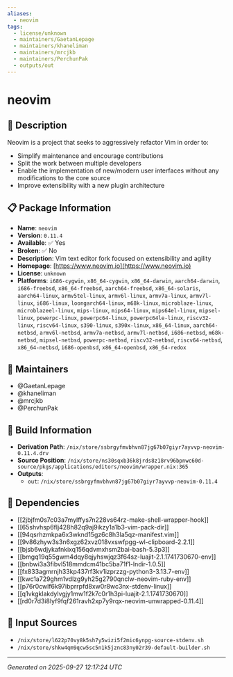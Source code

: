 ```yaml
---
aliases:
  - neovim
tags:
  - license/unknown
  - maintainers/GaetanLepage
  - maintainers/khaneliman
  - maintainers/mrcjkb
  - maintainers/PerchunPak
  - outputs/out
---
```


# neovim

## 📝 Description

Neovim is a project that seeks to aggressively refactor Vim in order to:
- Simplify maintenance and encourage contributions
- Split the work between multiple developers
- Enable the implementation of new/modern user interfaces without any
  modifications to the core source
- Improve extensibility with a new plugin architecture


## 📋 Package Information

- **Name**: `neovim`
- **Version**: `0.11.4`
- **Available**: ✅ Yes
- **Broken**: ✅ No
- **Description**: Vim text editor fork focused on extensibility and agility
- **Homepage**: [https://www.neovim.io](https://www.neovim.io)
- **License**: `unknown`
- **Platforms**: `i686-cygwin`, `x86_64-cygwin`, `x86_64-darwin`, `aarch64-darwin`, `i686-freebsd`, `x86_64-freebsd`, `aarch64-freebsd`, `x86_64-solaris`, `aarch64-linux`, `armv5tel-linux`, `armv6l-linux`, `armv7a-linux`, `armv7l-linux`, `i686-linux`, `loongarch64-linux`, `m68k-linux`, `microblaze-linux`, `microblazeel-linux`, `mips-linux`, `mips64-linux`, `mips64el-linux`, `mipsel-linux`, `powerpc-linux`, `powerpc64-linux`, `powerpc64le-linux`, `riscv32-linux`, `riscv64-linux`, `s390-linux`, `s390x-linux`, `x86_64-linux`, `aarch64-netbsd`, `armv6l-netbsd`, `armv7a-netbsd`, `armv7l-netbsd`, `i686-netbsd`, `m68k-netbsd`, `mipsel-netbsd`, `powerpc-netbsd`, `riscv32-netbsd`, `riscv64-netbsd`, `x86_64-netbsd`, `i686-openbsd`, `x86_64-openbsd`, `x86_64-redox`
## 👥 Maintainers

- @GaetanLepage
- @khaneliman
- @mrcjkb
- @PerchunPak


## 🔧 Build Information

- **Derivation Path**: `/nix/store/ssbrgyfmvbhvn87jg67b07giyr7ayvvp-neovim-0.11.4.drv`
- **Source Position**: `/nix/store/ns30sqxb36k8jrds8z18rv96bpnwc60d-source/pkgs/applications/editors/neovim/wrapper.nix:365`
- **Outputs**:
  - `out`:  `/nix/store/ssbrgyfmvbhvn87jg67b07giyr7ayvvp-neovim-0.11.4`

## 🔗 Dependencies

- [[2jbjfm0s7c03a7mylffys7n228vs64rz-make-shell-wrapper-hook]]
- [[65shvhsp6flj428h82q9aj9ikzy1a1b3-vim-pack-dir]]
- [[94qsrhzmkpa6x3wknd15gz6c8h3la5qz-manifest.vim]]
- [[9v86zhyw3s3n6xgz62xvz018vxswfpgg-wl-clipboard-2.2.1]]
- [[bjsb6wdjykafnkixq156qdvmxhsm2bai-bash-5.3p3]]
- [[bmgq19q55gwm4dqy8qjyhswjqz3f64sz-luajit-2.1.1741730670-env]]
- [[bnbwi3a3fibvl518mmdcm41bc5ba71f1-lndir-1.0.5]]
- [[fx833agmrnjh33kp437rf3kv1izprzzg-python3-3.13.7-env]]
- [[kwc1a729ghm1vdlzg9yh25g2790qnclw-neovim-ruby-env]]
- [[p76r0cwlf6k97ibprrpfd8xw0r8wc3nx-stdenv-linux]]
- [[q1vkgklakdylvgjy1mw1f2k7c0r1h3pi-luajit-2.1.1741730670]]
- [[rd0r7d3i8lyf9fqf261ravh2xp7y9rqx-neovim-unwrapped-0.11.4]]

## 📁 Input Sources

- `/nix/store/l622p70vy8k5sh7y5wizi5f2mic6ynpg-source-stdenv.sh`
- `/nix/store/shkw4qm9qcw5sc5n1k5jznc83ny02r39-default-builder.sh`

---
*Generated on 2025-09-27 12:17:24 UTC*
